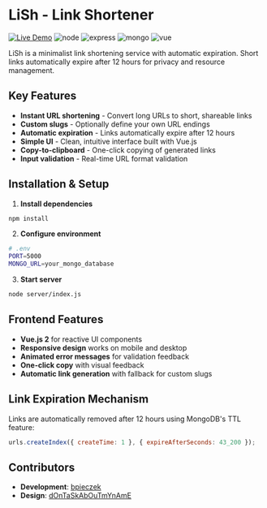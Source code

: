 # LiSh - Link Shortener

[![Live Demo](https://img.shields.io/badge/demo-online-green?style=for-the-badge&logo=render)](https://lish-wdaw.onrender.com)
![node](https://img.shields.io/badge/node.js-6DA55F?style=for-the-badge&logo=node.js&logoColor=white)
![express](https://img.shields.io/badge/express.js-%23404d59.svg?style=for-the-badge&logo=express&logoColor=%2361DAFB)
![mongo](https://img.shields.io/badge/MongoDB-%234ea94b.svg?style=for-the-badge&logo=mongodb&logoColor=white)
![vue](https://img.shields.io/badge/vuejs-%2335495e.svg?style=for-the-badge&logo=vuedotjs&logoColor=%234FC08D)

LiSh is a minimalist link shortening service with automatic expiration. Short links automatically expire after 12 hours for privacy and resource management.

## Key Features

- **Instant URL shortening** - Convert long URLs to short, shareable links
- **Custom slugs** - Optionally define your own URL endings
- **Automatic expiration** - Links automatically expire after 12 hours
- **Simple UI** - Clean, intuitive interface built with Vue.js
- **Copy-to-clipboard** - One-click copying of generated links
- **Input validation** - Real-time URL format validation

## Installation & Setup

1. **Install dependencies**

```bash
npm install
```

2. **Configure environment**

```bash
# .env
PORT=5000
MONGO_URL=your_mongo_database
```

3. **Start server**

```bash
node server/index.js
```

## Frontend Features

- **Vue.js 2** for reactive UI components
- **Responsive design** works on mobile and desktop
- **Animated error messages** for validation feedback
- **One-click copy** with visual feedback
- **Automatic link generation** with fallback for custom slugs

## Link Expiration Mechanism

Links are automatically removed after 12 hours using MongoDB's TTL feature:

```javascript
urls.createIndex({ createTime: 1 }, { expireAfterSeconds: 43_200 });
```

## Contributors

- **Development**: [bpieczek](https://github.com/bpieczek)
- **Design**: [dOnTaSkAbOuTmYnAmE](https://github.com/dOnTaSkAbOuTmYnAmE)
